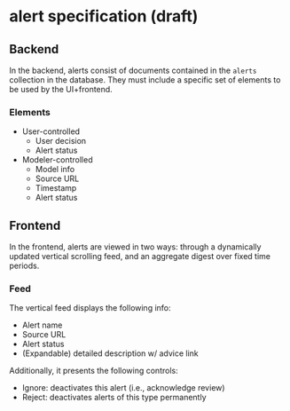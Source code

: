 # alert specification (draft)

## Backend

In the backend, alerts consist of documents contained in the `alerts` collection
in the database. They must include a specific set of elements to be used by the
UI+frontend.

### Elements ###

- User-controlled
    - User decision
    - Alert status
- Modeler-controlled
    - Model info
    - Source URL
    - Timestamp
    - Alert status

## Frontend

In the frontend, alerts are viewed in two ways: through a dynamically updated
vertical scrolling feed, and an aggregate digest over fixed time periods.

### Feed

The vertical feed displays the following info:

- Alert name
- Source URL
- Alert status
- (Expandable) detailed description w/ advice link

Additionally, it presents the following controls:

- Ignore: deactivates this alert (i.e., acknowledge review)
- Reject: deactivates alerts of this type permanently

